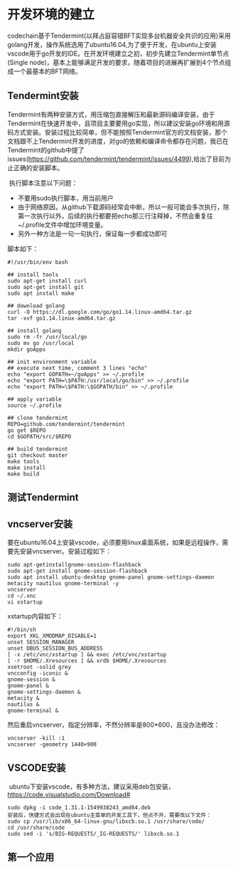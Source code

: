 # 开发环境的建立

​	codechain基于Tendermint(以拜占庭容错BFT实现多台机器安全共识的应用)采用golang开发，操作系统选用了ubuntu16.04,为了便于开发，在ubuntu上安装vscode用于go开发的IDE。在开发环境建立之初，初步先建立Tendermint单节点(Single node)，基本上能够满足开发的要求，随着项目的进展再扩展到4个节点组成一个最基本的BFT网络。

## Tendermint安装

​	Tendermint有两种安装方式，用压缩包直接解压和最新源码编译安装，由于Tendermint在快速开发中，且项目主要要用go实现，所以建议安装go环境和用源码方式安装。安装过程比较简单，但不能按照Tendermint官方的文档安装，那个文档跟不上Tendermint开发的进度，对go的依赖和编译命令都存在问题，我已在Tendermint的github中提了issues(https://github.com/tendermint/tendermint/issues/4499),给出了目前为止正确的安装脚本。

​	执行脚本注意以下问题：

- 不要用sudo执行脚本，用当前用户
- 由于网络原因，从github下载源码经常会中断，所以一般可能会多次执行，除第一次执行以外，后续的执行都要把echo那三行注释掉，不然会重复往~/.profile文件中增加环境变量。
- 另外一种方法是一句一句执行，保证每一步都成功即可

脚本如下：

```shell
#!/usr/bin/env bash

## install tools
sudo apt-get install curl
sudo apt-get install git
sudo apt install make

## download golang
curl -O https://dl.google.com/go/go1.14.linux-amd64.tar.gz
tar -xvf go1.14.linux-amd64.tar.gz

## install golang
sudo rm -fr /usr/local/go
sudo mv go /usr/local
mkdir goApps

## init environment variable
## execute next time, comment 3 lines "echo"
echo "export GOPATH=~/goApps" >> ~/.profile
echo "export PATH=\$PATH:/usr/local/go/bin" >> ~/.profile
echo "export PATH=\$PATH:\$GOPATH/bin" >> ~/.profile

## apply variable
source ~/.profile

## clone tendermint
REPO=github.com/tendermint/tendermint
go get $REPO
cd $GOPATH/src/$REPO

## build tendermint
git checkout master
make tools
make install
make build
```

## 测试Tendermint



## vncserver安装

​	要在ubuntu16.04上安装vscode，必须要用linux桌面系统，如果是远程操作，需要先安装vncserver。安装过程如下：

```shell
sudo apt-getinstallgnome-session-flashback
sudo apt-get install gnome-session-flashback
sudo apt install ubuntu-desktop gnome-panel gnome-settings-daemon metacity nautilus gnome-terminal -y
vncserver
cd ~/.vnc
vi xstartup 
```

xstartup内容如下：

```shell
#!/bin/sh
export XKL_XMODMAP_DISABLE=1
unset SESSION_MANAGER
unset DBUS_SESSION_BUS_ADDRESS
[ -x /etc/vnc/xstartup ] && exec /etc/vnc/xstartup
[ -r $HOME/.Xresources ] && xrdb $HOME/.Xresources
xsetroot -solid grey
vncconfig -iconic &
gnome-session &
gnome-panel &
gnome-settings-daemon &
metacity &
nautilus &
gnome-terminal &
```

然后重启vncserver，指定分辨率，不然分辨率是800*600，且没办法修改：

```shell
vncserver -kill :1
vncserver -geometry 1440×900
```

## VSCODE安装

​	ubuntu下安装vscode，有多种方法，建议采用deb包安装，https://code.visualstudio.com/Download#

```shell
sudo dpkg -i code_1.31.1-1549938243_amd64.deb
安装后，快捷方式会出现在ubuntu主菜单的开发工具下，但点不开，需要改以下文件：
sudo cp /usr/lib/x86_64-linux-gnu/libxcb.so.1 /usr/share/code/
cd /usr/share/code
sudo sed -i 's/BIG-REQUESTS/_IG-REQUESTS/' libxcb.so.1
```

## 第一个应用
